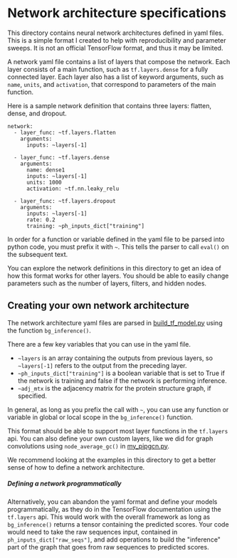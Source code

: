# Network architecture specifications

This directory contains neural network architectures defined in yaml files.
This is a simple format I created to help with reproducibility and parameter sweeps. 
It is not an official TensorFlow format, and thus it may be limited. 

A network yaml file contains a list of layers that compose the network. 
Each layer consists of a main function, such as `tf.layers.dense` for a fully connected layer.
Each layer also has a list of keyword arguments, such as `name`, `units`, and `activation`, that correspond to parameters of the main function. 

Here is a sample network definition that contains three layers: flatten, dense, and dropout. 
```
network:
  - layer_func: ~tf.layers.flatten
    arguments:
      inputs: ~layers[-1]

  - layer_func: ~tf.layers.dense
    arguments:
      name: dense1
      inputs: ~layers[-1]
      units: 1000
      activation: ~tf.nn.leaky_relu

  - layer_func: ~tf.layers.dropout
    arguments:
      inputs: ~layers[-1]
      rate: 0.2
      training: ~ph_inputs_dict["training"]
```

In order for a function or variable defined in the yaml file to be parsed into python code, you must prefix it with `~`. This tells the parser to call `eval()` on the subsequent text.

You can explore the network definitions in this directory to get an idea of how this format works for other layers. You should be able to easily change parameters such as the number of layers, filters, and hidden nodes.

## Creating your own network architecture

The network architecture yaml files are parsed in [build_tf_model.py](../code/build_tf_model.py) using the function `bg_inference()`. 

There are a few key variables that you can use in the yaml file. 
- `~layers` is an array containing the outputs from previous layers, so `~layers[-1]` refers to the output from the preceding layer.  
- `~ph_inputs_dict["training"]` is a boolean variable that is set to True if the network is training and false if the network is performing inference.
- `~adj_mtx` is the adjacency matrix for the protein structure graph, if specified.

In general, as long as you prefix the call with `~`, you can use any function or variable in global or local scope in the `bg_inference()` function.

This format should be able to support most layer functions in the `tf.layers` api. You can also define your own custom layers, like we did for graph convolutions using `node_average_gc()` in [my_pipgcn.py](../code/my_pipgcn.py). 

We recommend looking at the examples in this directory to get a better sense of how to define a network architecture. 

##### Defining a network programmatically 
Alternatively, you can abandon the yaml format and define your models programmatically, as they do in the TensorFlow documentation using the `tf.layers` api. This would work with the overall framework as long as `bg_inference()` returns a tensor containing the predicted scores. Your code would need to take the raw sequences input, contained in `ph_inputs_dict["raw_seqs"]`, and add operations to build the "inference" part of the graph that goes from raw sequences to predicted scores. 